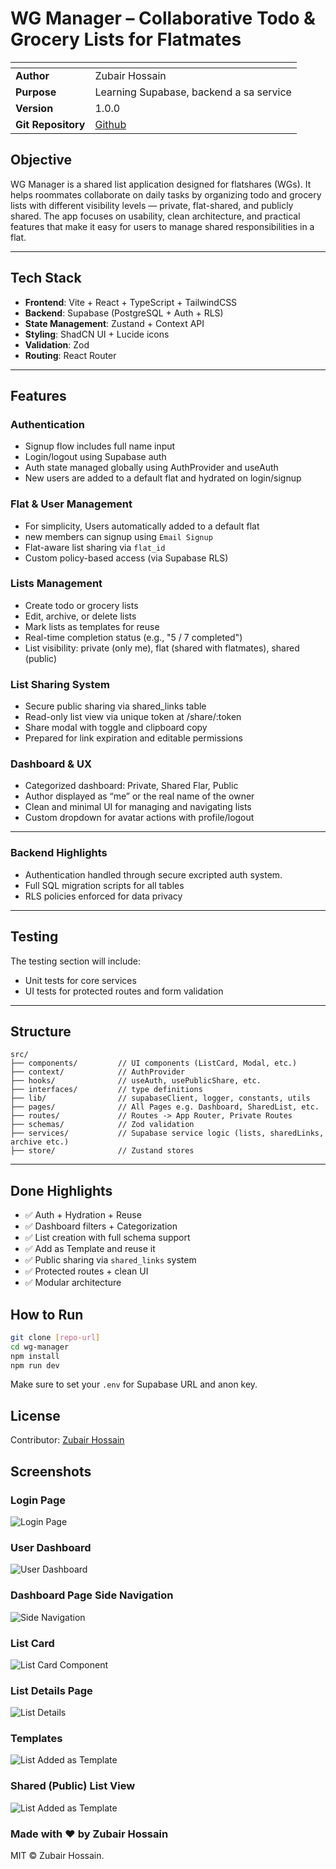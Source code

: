 # WG Manager – Collaborative Todo & Grocery Lists for Flatmates

| <!-- -->           | <!-- -->                                              |
| ------------------ | ----------------------------------------------------- |
| **Author**         | Zubair Hossain                                        |
| **Purpose**        | Learning Supabase, backend a sa service               |
| **Version**        | 1.0.0                                                 |
| **Git Repository** | [Github](https://github.com/zubair001/wg-manager.git) |

## Objective

WG Manager is a shared list application designed for flatshares (WGs). It helps roommates collaborate on daily tasks by organizing todo and grocery lists with different visibility levels — private, flat-shared, and publicly shared.
The app focuses on usability, clean architecture, and practical features that make it easy for users to manage shared responsibilities in a flat.

---

## Tech Stack

- **Frontend**: Vite + React + TypeScript + TailwindCSS
- **Backend**: Supabase (PostgreSQL + Auth + RLS)
- **State Management**: Zustand + Context API
- **Styling**: ShadCN UI + Lucide icons
- **Validation**: Zod
- **Routing**: React Router

---

## Features

### Authentication

- Signup flow includes full name input
- Login/logout using Supabase auth
- Auth state managed globally using AuthProvider and useAuth
- New users are added to a default flat and hydrated on login/signup

### Flat & User Management

- For simplicity, Users automatically added to a default flat
- new members can signup using `Email Signup`
- Flat-aware list sharing via `flat_id`
- Custom policy-based access (via Supabase RLS)

### Lists Management

- Create todo or grocery lists
- Edit, archive, or delete lists
- Mark lists as templates for reuse
- Real-time completion status (e.g., "5 / 7 completed")
- List visibility: private (only me), flat (shared with flatmates), shared (public)

### List Sharing System

- Secure public sharing via shared_links table
- Read-only list view via unique token at /share/:token
- Share modal with toggle and clipboard copy
- Prepared for link expiration and editable permissions

### Dashboard & UX

- Categorized dashboard: Private, Shared Flar, Public
- Author displayed as “me” or the real name of the owner
- Clean and minimal UI for managing and navigating lists
- Custom dropdown for avatar actions with profile/logout

---

### Backend Highlights

- Authentication handled through secure excripted auth system.
- Full SQL migration scripts for all tables
- RLS policies enforced for data privacy

---

## Testing

The testing section will include:

- Unit tests for core services
- UI tests for protected routes and form validation

---

## Structure

```
src/
├── components/         // UI components (ListCard, Modal, etc.)
├── context/            // AuthProvider
├── hooks/              // useAuth, usePublicShare, etc.
├── interfaces/         // type definitions
├── lib/                // supabaseClient, logger, constants, utils
├── pages/              // All Pages e.g. Dashboard, SharedList, etc.
├── routes/             // Routes -> App Router, Private Routes
├── schemas/            // Zod validation
├── services/           // Supabase service logic (lists, sharedLinks, archive etc.)
├── store/              // Zustand stores
```

---

## Done Highlights

- ✅ Auth + Hydration + Reuse
- ✅ Dashboard filters + Categorization
- ✅ List creation with full schema support
- ✅ Add as Template and reuse it
- ✅ Public sharing via `shared_links` system
- ✅ Protected routes + clean UI
- ✅ Modular architecture

## How to Run

```bash
git clone [repo-url]
cd wg-manager
npm install
npm run dev
```

Make sure to set your `.env` for Supabase URL and anon key.

## License

Contributor: [Zubair Hossain](https://de.linkedin.com/in/zubair-hossain-b70710a1)

## Screenshots

### Login Page

![Login Page](./Screenshots/login_page.jpg)

### User Dashboard

![User Dashboard](./Screenshots/dashboard-page.jpg)

### Dashboard Page Side Navigation

![Side Navigation](./Screenshots/side_navigation.jpg)

### List Card

![List Card Component](./Screenshots/list_card.jpg)

### List Details Page

![List Details](./Screenshots/list_details_page.jpg)

### Templates

![List Added as Template](./Screenshots/templates.jpg)

### Shared (Public) List View

![List Added as Template](./Screenshots/public%20list%20view%20.jpg)

### Made with ♥️ by Zubair Hossain

MIT © Zubair Hossain.
